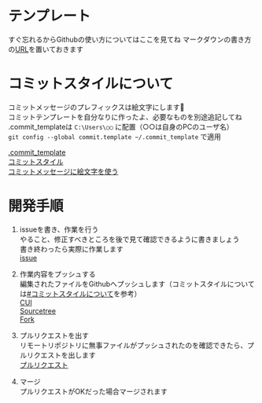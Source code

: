 # テンプレート
すぐ忘れるからGithubの使い方についてはここを見てね
マークダウンの書き方の[URL](https://gist.github.com/mignonstyle/083c9e1651d7734f84c99b8cf49d57fa)を置いておきます

# コミットスタイルについて
コミットメッセージのプレフィックスは絵文字にします🎉  
コミットテンプレートを自分なりに作ったよ、必要なものを別途追記してね  
.commit_templateは `C:\Users\○○` に配置（○○は自身のPCのユーザ名）  
`git config --global commit.template ~/.commit_template` で適用

[.commit_template](https://github.com/VegetableMeat/template/blob/main/commit_template)  
[コミットスタイル](https://zenn.dev/ianchen0419/articles/99564425e43dd4)  
[コミットメッセージに絵文字を使う](https://suwaru.tokyo/%E3%80%90%E5%BF%85%E9%A0%88%E3%80%91git%E3%82%B3%E3%83%9F%E3%83%83%E3%83%88%E3%81%AE%E6%9B%B8%E3%81%8D%E6%96%B9%E3%83%BB%E4%BD%9C%E6%B3%95%E3%80%90prefix-emoji%E3%80%91/)

# 開発手順
1. issueを書き、作業を行う  
やること、修正すべきところを後で見て確認できるように書きましょう  
書き終わったら実際に作業します  
[issue](https://github.com/VegetableMeat/template/issues/1)  

2. 作業内容をプッシュする  
編集されたファイルをGithubへプッシュします（コミットスタイルについては[#コミットスタイルについて](#コミットスタイルについて)を参考）  
[CUI](https://qiita.com/yukiyoshimura/items/7aa4a8f8db493ab97c2b#7%E5%A4%89%E6%9B%B4%E7%82%B9%E3%81%AB%E5%95%8F%E9%A1%8C%E3%81%AA%E3%81%91%E3%82%8C%E3%81%B0%E3%82%B3%E3%83%9F%E3%83%83%E3%83%88)  
[Sourcetree](https://qiita.com/nkojima/items/370b4f5587f6c4613f52#%E3%82%A4%E3%83%B3%E3%83%87%E3%83%83%E3%82%AF%E3%82%B9%E3%81%B8%E3%81%AE%E8%BF%BD%E5%8A%A0)  
[Fork](https://qiita.com/KKawa/items/c1c59dc86064e8c54be2)

3. プルリクエストを出す  
リモートリポジトリに無事ファイルがプッシュされたのを確認できたら、プルリクエストを出します  
[プルリクエスト](https://qiita.com/samurai_runner/items/7442521bce2d6ac9330b)

4. マージ  
プルリクエストがOKだった場合マージされます
